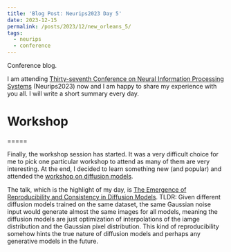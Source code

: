 ```yaml
---
title: 'Blog Post: Neurips2023 Day 5'
date: 2023-12-15
permalink: /posts/2023/12/new_orleans_5/
tags:
  - neurips
  - conference
---
```


Conference blog.

I am attending [Thirty-seventh Conference on Neural Information Processing Systems](https://neurips.cc/virtual/2023/calendar) (Neurips2023) now and I am happy to share my experience with you all. I will write a short summary every day.

# Workshop
=====

Finally, the workshop session has started. It was a very difficult choice for me to pick one particular workshop to attend as many of them are very interesting. At the end, I decided to learn something new (and popular) and attended the [workshop on diffusion models](https://neurips.cc/virtual/2023/workshop/66539). 

The talk, which is the highlight of my day, is [The Emergence of Reproducibility and Consistency in Diffusion Models](https://neurips.cc/virtual/2023/workshop/66539#collapse74578).
TLDR: Given different diffusion models trained on the same dataset, the same Gaussian noise input would generate almost the same images for all models, meaning the diffusion models are just optimization of interpolations of the iamge distribution and the Gaussian pixel distribution. This kind of reproducibility somehow hints the true nature of diffusion models and perhaps any generative models in the future.
